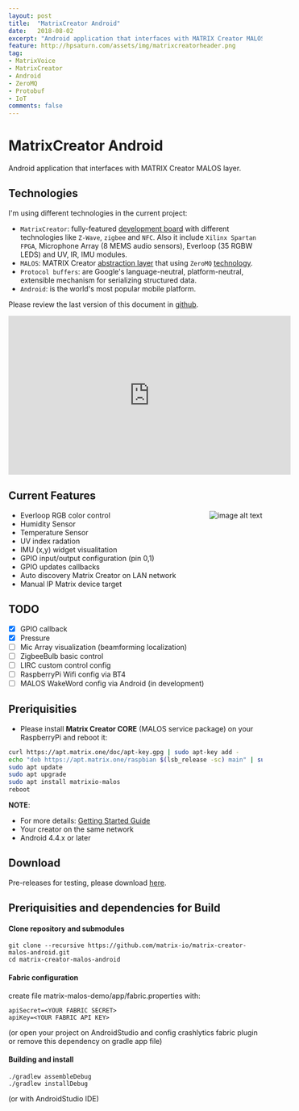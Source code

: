 ```yaml
---
layout: post
title:  "MatrixCreator Android"
date:   2018-08-02
excerpt: "Android application that interfaces with MATRIX Creator MALOS layer."
feature: http://hpsaturn.com/assets/img/matrixcreatorheader.png
tag:
- MatrixVoice
- MatrixCreator
- Android
- ZeroMQ
- Protobuf
- IoT
comments: false
---
```


# MatrixCreator Android

Android application that interfaces with MATRIX Creator MALOS layer. 

## Technologies

I'm using different technologies in the current project: <br/> 

* `MatrixCreator`: fully-featured [development board](https://www.espressif.com/en/products/hardware/esp32/overview) with different technologies like `Z-Wave`, `zigbee` and `NFC`. Also it include `Xilinx Spartan FPGA`, Microphone Array (8 MEMS audio sensors), Everloop (35 RGBW LEDS) and UV, IR, IMU modules.<br/>
* `MALOS`: MATRIX Creator [abstraction layer](https://github.com/matrix-io/matrix-creator-malos) that using `ZeroMQ` [technology](http://zeromq.org/).
* `Protocol buffers`: are Google's language-neutral, platform-neutral, extensible mechanism for serializing structured data.<br/>
* `Android`: is the world's most popular mobile platform. <br/>

Please review the last version of this document in [github](https://github.com/matrix-io/matrix-creator-malos-android.git).

<iframe width="560" height="315" src="https://www.youtube.com/embed/ihV_v7zFO7A" frameborder="0" allow="accelerometer; autoplay; encrypted-media; gyroscope; picture-in-picture" allowfullscreen></iframe>

## Current Features

<img src="{{ site.url }}/assets/img/matrixcreatorandroid.jpg"
srcset="{{ site.url }}/assets/img/matrixcreatorandroid.jpg 100w, {{ site.url }}/assets/img/matrixcreatorandroid.jpg 200w"
sizes="10vw"
align="right"
alt="image alt text">

* Everloop RGB color control
* Humidity Sensor
* Temperature Sensor
* UV index radation
* IMU (x,y) widget visualitation
* GPIO input/output configuration (pin 0,1)
* GPIO updates callbacks
* Auto discovery Matrix Creator on LAN network
* Manual IP Matrix device target

## TODO
- [X] GPIO callback
- [X] Pressure
- [ ] Mic Array visualization (beamforming localization)
- [ ] ZigbeeBulb basic control
- [ ] LIRC custom control config
- [ ] RaspberryPi Wifi config via BT4
- [ ] MALOS WakeWord config via Android (in development)

## Preriquisities

* Please install **Matrix Creator CORE** (MALOS service package) on your RaspberryPi and reboot it:

``` bash
curl https://apt.matrix.one/doc/apt-key.gpg | sudo apt-key add -
echo "deb https://apt.matrix.one/raspbian $(lsb_release -sc) main" | sudo tee /etc/apt/sources.list.d/matrixlabs.list
sudo apt update
sudo apt upgrade
sudo apt install matrixio-malos
reboot
```

**NOTE**: 
* For more details: [Getting Started Guide](https://matrix-io.github.io/matrix-documentation/matrix-core/getting-started/core-installation/)
* Your creator on the same network
* Android 4.4.x or later

## Download
Pre-releases for testing, please download [here](https://github.com/matrix-io/matrix-creator-malos-android/releases).

## Preriquisities and dependencies for Build

#### Clone repository and submodules

```
git clone --recursive https://github.com/matrix-io/matrix-creator-malos-android.git
cd matrix-creator-malos-android
```

#### Fabric configuration

create file matrix-malos-demo/app/fabric.properties with:
```
apiSecret=<YOUR FABRIC SECRET>
apiKey=<YOUR FABRIC API KEY>
```
(or open your project on AndroidStudio and config crashlytics fabric plugin or remove this dependency on gradle app file)

#### Building and install

```
./gradlew assembleDebug
./gradlew installDebug
```
(or with AndroidStudio IDE)

